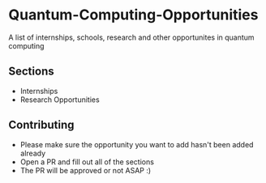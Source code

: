 # Quantum-Computing-Opportunities
A list of internships, schools, research and other opportunites in quantum computing

## Sections
* Internships
* Research Opportunities

## Contributing
* Please make sure the opportunity you want to add hasn't been added already
* Open a PR and fill out all of the sections
* The PR will be approved or not ASAP :)
